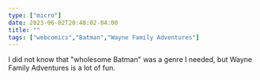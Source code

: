 ```yaml
---
type: ["micro"]
date: 2023-06-02T20:48:02-04:00
title: ""
tags: ["webcomics","Batman","Wayne Family Adventures"]
---
```

I did not know that "wholesome Batman" was a genre I needed, but Wayne Family Adventures is a lot of fun.
